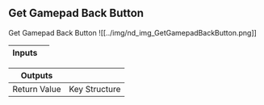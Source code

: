 ## Get Gamepad Back Button
Get Gamepad Back Button
![[../img/nd_img_GetGamepadBackButton.png]]

|Inputs||
|--|--|

|Outputs||
|--|--|
| Return Value | Key Structure |
